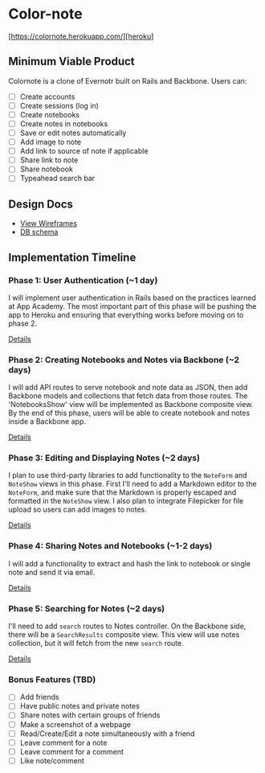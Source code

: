 # Color-note

[https://colornote.herokuapp.com/][heroku]

[heroku]: http://colornote.herokuapp.com/

## Minimum Viable Product
Colornote is a clone of Evernotr built on Rails and Backbone. Users can:

- [ ] Create accounts
- [ ] Create sessions (log in)
- [ ] Create notebooks
- [ ] Create notes in notebooks
- [ ] Save or edit notes automatically
- [ ] Add image to note
- [ ] Add link to source of note if applicable
- [ ] Share link to note
- [ ] Share notebook
- [ ] Typeahead search bar

## Design Docs
* [View Wireframes][views]
* [DB schema][schema]

[views]: ./docs/views.md
[schema]: ./docs/schema.md

## Implementation Timeline

### Phase 1: User Authentication (~1 day)
I will implement user authentication in Rails based on the practices learned at
App Academy. The most important part of this phase will be pushing the app to Heroku and ensuring that everything works before moving on to phase 2.

[Details][phase-one]

### Phase 2: Creating Notebooks and Notes via Backbone (~2 days)
I will add API routes to serve notebook and note data as JSON, then add Backbone models and collections that fetch data from those routes. The 'NotebooksShow' view will be implemented as Backbone composite view. By the end of this phase, users will be able to create notebook and notes inside a Backbone app.

[Details][phase-two]

### Phase 3: Editing and Displaying Notes (~2 days)
I plan to use third-party libraries to add functionality to the `NoteForm` and
`NoteShow` views in this phase. First I'll need to add a Markdown editor to the
`NoteForm`, and make sure that the Markdown is properly escaped and formatted in
the `NoteShow` view. I also plan to integrate Filepicker for file upload so
users can add images to notes.

[Details][phase-three]

### Phase 4: Sharing Notes and Notebooks (~1-2 days)

I will add a functionality to extract and hash the link to notebook
or single note and send it via email.

[Details][phase-four]

### Phase 5: Searching for Notes (~2 days)
I'll need to add `search` routes to Notes controller. On the
Backbone side, there will be a `SearchResults` composite view.
This view will use notes collection, but it will fetch from
the new `search` route.

[Details][phase-five]

### Bonus Features (TBD)
- [ ] Add friends
- [ ] Have public notes and private notes
- [ ] Share notes with certain groups of friends
- [ ] Make a screenshot of a webpage
- [ ] Read/Create/Edit a note simultaneously with a friend
- [ ] Leave comment for a note
- [ ] Leave comment for a comment
- [ ] Like note/comment

[phase-one]: ./docs/phases/phase1.md
[phase-two]: ./docs/phases/phase2.md
[phase-three]: ./docs/phases/phase3.md
[phase-four]: ./docs/phases/phase4.md
[phase-five]: ./docs/phases/phase5.md
